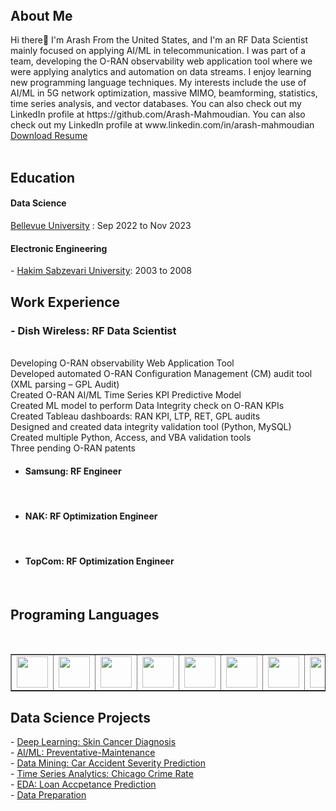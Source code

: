 <header>
<link rel="stylesheet" href="https://cdn.jsdelivr.net/gh/devicons/devicon@v2.15.1/devicon.min.css">

 
</header>


<h2> About Me</h2>
Hi there👋
I'm Arash From the United States, and I'm an RF Data Scientist mainly focused on applying AI/ML in telecommunication. I was part of a team, developing the O-RAN observability web application tool where we were applying analytics and automation on data streams. I enjoy learning new programming language techniques. My interests include the use of AI/ML in 5G network optimization, massive MIMO, beamforming, statistics, time series analysis, and vector databases. You can also check out my LinkedIn profile at https://github.com/Arash-Mahmoudian. You can also check out my LinkedIn profile at www.linkedin.com/in/arash-mahmoudian

<br>
<a href="https://github.com/Arash-Mahmoudian/resume" target="_blank" rel="noopener noreferrer">Download Resume</a><br><br>

<h2> Education </h2>
<h4>Data Science</h4> 
<a href="https://www.bellevue.edu/" target="_blank" rel="noopener noreferrer">Bellevue University</a> : Sep 2022 to Nov 2023<br>
<h4>Electronic Engineering</h4>
- <a href="https://www.hsu.ac.ir/" target="_blank" rel="noopener noreferrer">Hakim Sabzevari University</a>: 2003 to 2008 <br>

<h2> Work Experience </h2>
<h3> - Dish Wireless: RF Data Scientist</h3><br>
    Developing O-RAN observability Web Application Tool<br>
    Developed automated O-RAN Configuration Management (CM) audit tool (XML parsing – GPL Audit)<br>
    Created O-RAN AI/ML Time Series KPI Predictive Model<br>
    Created ML model to perform Data Integrity check on O-RAN KPIs<br>
    Created Tableau dashboards: RAN KPI, LTP, RET, GPL audits<br>
    Designed and created data integrity validation tool (Python, MySQL)<br>
    Created multiple Python, Access, and VBA validation tools<br>
    Three pending O-RAN patents<br>
  
- <h4>Samsung: RF Engineer</h4><br>
- <h4>NAK: RF Optimization Engineer</h4><br>
- <h4>TopCom: RF Optimization Engineer</h4><br>

<h2> Programing Languages </h2>  
<i class="devicon-python-plain"></i>           
<br>         
<table border=1 style="table-layout: fixed; width:100%">
  <tr>
    <td><img src="https://cdn.jsdelivr.net/gh/devicons/devicon/icons/python/python-original-wordmark.svg" width="50" height="50" display: flex;/></td>
    <td><img src="https://cdn.jsdelivr.net/gh/devicons/devicon/icons/r/r-original.svg" width="50" height="50" display: flex;/></td>
    <td><img src="https://cdn.jsdelivr.net/gh/devicons/devicon/icons/c/c-original.svg" width="50" height="50" display: flex;/></td>
   <td><img src="https://cdn.jsdelivr.net/gh/devicons/devicon/icons/amazonwebservices/amazonwebservices-original-wordmark.svg" width="50" height="50" display: flex;/></td>
    <td><img src="https://cdn.jsdelivr.net/gh/devicons/devicon/icons/javascript/javascript-original.svg" width="50" height="50"/></td>
    <td><img src="https://cdn.jsdelivr.net/gh/devicons/devicon/icons/php/php-original.svg" width="50" height="50"/></td>
    <td><img src="https://cdn.jsdelivr.net/gh/devicons/devicon/icons/mysql/mysql-plain-wordmark.svg" width="50" height="50"/></td>
    <td><img src="https://cdn.jsdelivr.net/gh/devicons/devicon/icons/html5/html5-original-wordmark.svg" width="50" height="50"/></td>
    <td><img src="https://cdn.jsdelivr.net/gh/devicons/devicon/icons/apachekafka/apachekafka-original.svg" width="50" height="50"/></td>
    <td><img src="https://cdn.jsdelivr.net/gh/devicons/devicon/icons/jupyter/jupyter-original-wordmark.svg" width="50" height="50"/></td>
   
          
  </tr>
</table>


<h2> Data Science Projects </h2>  
- <a href="https://github.com/Arash-Mahmoudian/Skin-Cancer-Diagnosis-Deep-Learning-" target="_blank" rel="noopener noreferrer">Deep Learning: Skin Cancer Diagnosis</a><br>
- <a href="https://github.com/Arash-Mahmoudian/Preventative-Maintenance-using-AI-ML-Models" target="_blank" rel="noopener noreferrer">AI/ML: Preventative-Maintenance</a><br>
- <a href="https://github.com/Arash-Mahmoudian/Data-Mining-Accident-Severity" target="_blank" rel="noopener noreferrer">Data Mining: Car Accident Severity Prediction</a><br>
- <a href="https://github.com/Arash-Mahmoudian/Time-Series-Predictive-Analytics" target="_blank" rel="noopener noreferrer">Time Series Analytics: Chicago Crime Rate</a><br>
- <a href="https://github.com/Arash-Mahmoudian/EDA-Loan-Prediction" target="_blank" rel="noopener noreferrer">EDA: Loan Accpetance Prediction</a><br>
- <a href="https://github.com/Arash-Mahmoudian/Data-Preparation" target="_blank" rel="noopener noreferrer">Data Preparation</a><br>

          
          
          
          
<!--
**Arash-Mahmoudian/arash-mahmoudian** is a ✨ _special_ ✨ repository because its `README.md` (this file) appears on your GitHub profile.

Here are some ideas to get you started:

- 🔭 I’m currently working on ...
- 🌱 I’m currently learning ...
- 👯 I’m looking to collaborate on ...
- 🤔 I’m looking for help with ...
- 💬 Ask me about ...
- 📫 How to reach me: ...
- 😄 Pronouns: ...
- ⚡ Fun fact: ...
-->


